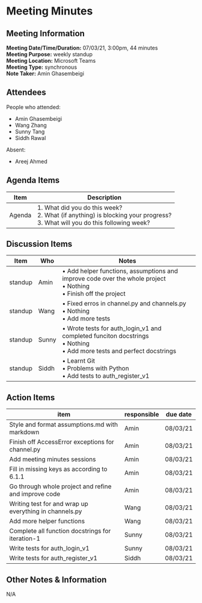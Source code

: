 # Meeting Minutes
## Meeting Information
**Meeting Date/Time/Duration:** 07/03/21, 3:00pm, 44 minutes  
**Meeting Purpose:** weekly standup  
**Meeting Location:** Microsoft Teams  
**Meeting Type:** synchronous  
**Note Taker:** Amin Ghasembeigi  

## Attendees
People who attended:
- Amin Ghasembeigi
- Wang Zhang
- Sunny Tang
- Siddh Rawal

Absent:
- Areej Ahmed

## Agenda Items
Item | Description
---- | ----
Agenda | 1. What did you do this week?<br>2. What (if anything) is blocking your progress?<br>3. What will you do this following week?

## Discussion Items
Item | Who | Notes |
---- | ---- | ---- |
standup | Amin | • Add helper functions, assumptions and improve code over the whole project<br> • Nothing <br> • Finish off the project|
standup | Wang | • Fixed erros in channel.py and channels.py <br> • Nothing <br> • Add more tests|
standup | Sunny | • Wrote tests for auth_login_v1 and completed funciton docstrings<br> • Nothing <br> • Add more tests and perfect docstrings|
standup | Siddh | • Learnt Git<br> • Problems with Python <br> • Add tests to auth_register_v1 |

## Action Items
item | responsible | due date |
| ---- | ---- | ---- |
Style and format assumptions.md with markdown | Amin | 08/03/21 ||
Finish off AccessError exceptions for channel.py | Amin | 08/03/21 ||
Add meeting minutes sessions | Amin | 08/03/21 ||
Fill in missing keys as according to 6.1.1 | Amin | 08/03/21 ||
Go through whole project and refine and improve code | Amin | 08/03/21 ||
Writing test for and wrap up everything in channels.py | Wang | 08/03/21 ||
Add more helper functions | Wang | 08/03/21 ||
Complete all function docstrings for iteration-1 | Sunny | 08/03/21 ||
Write tests for auth_login_v1| Sunny | 08/03/21 ||
Write tests for auth_register_v1| Siddh | 08/03/21 ||

## Other Notes & Information
N/A
